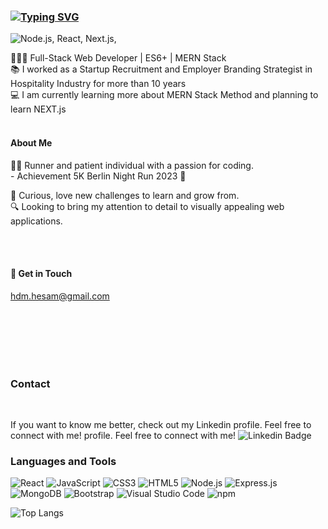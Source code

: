 ### <div>[![Typing SVG](https://readme-typing-svg.demolab.com?font=Reem+Kufi&weight=500&size=27&duration=3000&pause=2000&color=FFFAFA&background=0c1117&center=true&vCenter=true&width=500&lines=Hi%2C+I'm+Hesam!+%20+Nice+to+meet+you+%F0%9F%91%8B)](https://git.io/typing-svg)</div>

<p>
 <img src="https://skillicons.dev/icons?i=javascript,mongodb,expressjs,react,nodejs" alt="Node.js, React, Next.js," />
</p>


👨🏻‍💻 Full-Stack Web Developer  |  ES6+  |  MERN Stack
 <br/>
📚 I worked as a Startup Recruitment and Employer Branding Strategist in Hospitality Industry for more than 10 years
 <br/>
💻 I am currently learning more about MERN Stack Method and planning to learn NEXT.js
<br/>
<br/> 


#### <div> About Me</div>

<div>
  🏃🏻 Runner and patient individual with a passion for coding.
  <br/>
- Achievement 5K Berlin Night Run 2023 🏅</td>

  🌱 Curious, love new challenges to learn and grow from.
 <br/>
  🔍 Looking to bring my attention to detail to visually appealing web applications.
 <br/>
  
</div>
<br/>  
<br/>

#### <div>📲 Get in Touch</div> 
 <a href="mailto:hdm.hesam@gmail.com">hdm.hesam@gmail.com</a>


<br/>
<br/> 
<br/> 
<br/> 
<br/>  

 ### Contact

 
<br/>

If you want to know me better, check out my Linkedin profile. Feel free to connect with me! profile. Feel free to connect with me! ![Linkedin Badge](https://img.shields.io/badge/-LinkedIn-blue?style=for-the-badge&logo=Linkedin&&target=_blanklogoColor=white&link=https://www.linkedin.com/in/hesamde/) 


###  Languages and Tools

 ![React](https://img.shields.io/badge/react-%2320232a.svg?style=for-the-badge&logo=react&logoColor=%2361DAFB)
 ![JavaScript](https://img.shields.io/badge/javascript-%23323330.svg?style=for-the-badge&logo=javascript&logoColor=%23F7DF1E)
 ![CSS3](https://img.shields.io/badge/css3-%231572B6.svg?style=for-the-badge&logo=css3&logoColor=white)
 ![HTML5](https://img.shields.io/badge/html5-%23E34F26.svg?style=for-the-badge&logo=html5&logoColor=white)
 ![Node.js](https://img.shields.io/badge/Node.js-339933?style=for-the-badge&logo=nodedotjs&logoColor=white)
 ![Express.js](https://img.shields.io/badge/express.js-%23404d59.svg?style=for-the-badge&logo=express&logoColor=%2361DAFB)
 ![MongoDB](https://img.shields.io/badge/MongoDB-%234ea94b.svg?style=for-the-badge&logo=mongodb&logoColor=white)
 ![Bootstrap](https://img.shields.io/badge/bootstrap-%23563D7C.svg?style=for-the-badge&logo=bootstrap&logoColor=white)
 ![Visual Studio Code](https://img.shields.io/badge/Visual%20Studio%20Code-0078d7.svg?style=for-the-badge&logo=visual-studio-code&logoColor=white)
 ![npm](https://img.shields.io/badge/npm-CB3837?style=for-the-badge&logo=npm&logoColor=white)

![Top Langs](https://github-readme-stats.vercel.app/api/top-langs/?username=hesamde&layout=compact&theme=swift&hide_border=true&bg_color=FFFFFF66)
</div>

  
